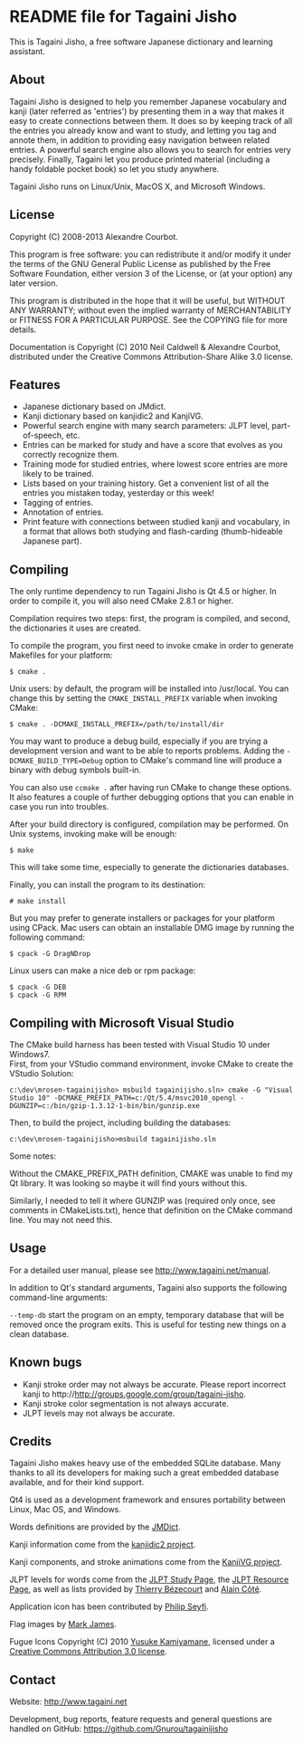 README file for Tagaini Jisho
=============================

This is Tagaini Jisho, a free software Japanese dictionary and learning
assistant.

About
-----

Tagaini Jisho is designed to help you remember Japanese vocabulary and kanji
(later referred as 'entries') by presenting them in a way that makes it easy to
create connections between them. It does so by keeping track of all the entries
you already know and want to study, and letting you tag and annote them, in
addition to providing easy navigation between related entries. A powerful
search engine also allows you to search for entries very precisely. Finally,
Tagaini let you produce printed material (including a handy foldable pocket
book) so let you study anywhere.

Tagaini Jisho runs on Linux/Unix, MacOS X, and Microsoft Windows.

License
-------

Copyright (C) 2008-2013 Alexandre Courbot.

This program is free software: you can redistribute it and/or modify it under
the terms of the GNU General Public License as published by the Free Software
Foundation, either version 3 of the License, or (at your option) any later
version. 

This program is distributed in the hope that it will be useful, but WITHOUT ANY
WARRANTY; without even the implied warranty of MERCHANTABILITY or FITNESS FOR A
PARTICULAR PURPOSE.  See the COPYING file for more details. 

Documentation is Copyright (C) 2010 Neil Caldwell & Alexandre Courbot,
distributed under the Creative Commons Attribution-Share Alike 3.0 license.

Features
--------

- Japanese dictionary based on JMdict.
- Kanji dictionary based on kanjidic2 and KanjiVG.
- Powerful search engine with many search parameters: JLPT level,
  part-of-speech, etc.
- Entries can be marked for study and have a score that evolves as you
  correctly recognize them.
- Training mode for studied entries, where lowest score entries are more likely
  to be trained.
- Lists based on your training history. Get a convenient list of all the
  entries you mistaken today, yesterday or this week! 
- Tagging of entries.
- Annotation of entries.
- Print feature with connections between studied kanji and vocabulary, in a
  format that allows both studying and flash-carding (thumb-hideable Japanese
  part).

Compiling
---------

The only runtime dependency to run Tagaini Jisho is Qt 4.5 or higher. In order
to compile it, you will also need CMake 2.8.1 or higher.

Compilation requires two steps: first, the program is compiled, and second, the
dictionaries it uses are created.

To compile the program, you first need to invoke cmake in order to generate
Makefiles for your platform:

    $ cmake .

Unix users: by default, the program will be installed into /usr/local. You can
change this by setting the `CMAKE_INSTALL_PREFIX` variable when invoking CMake:

    $ cmake . -DCMAKE_INSTALL_PREFIX=/path/to/install/dir

You may want to produce a debug build, especially if you are trying a
development version and want to be able to reports problems. Adding the
`-DCMAKE_BUILD_TYPE=Debug` option to CMake's command line will produce a binary
with debug symbols built-in.

You can also use `ccmake .` after having run CMake to change these options.  It
also features a couple of further debugging options that you can enable in case
you run into troubles.

After your build directory is configured, compilation may be performed. On Unix
systems, invoking make will be enough:

    $ make

This will take some time, especially to generate the dictionaries databases.

Finally, you can install the program to its destination:

    # make install

But you may prefer to generate installers or packages for your platform using
CPack. Mac users can obtain an installable DMG image by running the following
command:

    $ cpack -G DragNDrop

Linux users can make a nice deb or rpm package:

    $ cpack -G DEB
    $ cpack -G RPM

Compiling with Microsoft Visual Studio
--------------------------------------
The CMake build harness has been tested with Visual Studio 10 under Windows7.   
First, from your VStudio command environment, invoke CMake to create the VStudio Solution:

    c:\dev\mrosen-tagainijisho> msbuild tagainijisho.sln> cmake -G "Visual Studio 10" -DCMAKE_PREFIX_PATH=c:/Qt/5.4/msvc2010_opengl -DGUNZIP=c:/bin/gzip-1.3.12-1-bin/bin/gunzip.exe

Then, to build the project, including building the databases:

    c:\dev\mrosen-tagainijisho>msbuild tagainijisho.sln

Some notes:

Without the CMAKE_PREFIX_PATH definition, CMAKE was unable to find my Qt 
library.  It was looking so maybe it will find yours without this.  

Similarly, I needed to tell it where GUNZIP was (required only once, see 
comments in CMakeLists.txt), hence that definition on the CMake command line.
You may not need this.







Usage
-----

For a detailed user manual, please see http://www.tagaini.net/manual.

In addition to Qt's standard arguments, Tagaini also supports the following
command-line arguments:

`--temp-db` start the program on an empty, temporary database that will be
removed once the program exits. This is useful for testing new things on a
clean database.

Known bugs
----------
- Kanji stroke order may not always be accurate. Please report incorrect kanji
  to http://http://groups.google.com/group/tagaini-jisho.
- Kanji stroke color segmentation is not always accurate.
- JLPT levels may not always be accurate.

Credits
-------

Tagaini Jisho makes heavy use of the embedded SQLite database. Many thanks to
all its developers for making such a great embedded database available, and for
their kind support.

Qt4 is used as a development framework and ensures portability between Linux,
Mac OS, and Windows.

Words definitions are provided by the
[JMDict](http://www.csse.monash.edu.au/~jwb/jmdict.html). 

Kanji information come from the [kanjidic2
project](http://www.csse.monash.edu.au/~jwb/kanjidic.html).

Kanji components, and stroke animations come from the [KanjiVG
project](http://kanjivg.tagaini.net).

JLPT levels for words come from the [JLPT Study
Page](http://www.jlptstudy.com/), the [JLPT Resource
Page](http://www.tanos.co.uk/jlpt/), as well as lists provided by [Thierry
Bézecourt](http://www.thbz.org/kanjimots/jlpt.php3) and [Alain
Côté](http://jetsdencredujapon.blogspot.com).

Application icon has been contributed by [Philip Seyfi](http://divita.eu/).

Flag images by [Mark James](http://www.famfamfam.com/lab/icons/flags/).

Fugue Icons Copyright (C) 2010 [Yusuke
Kamiyamane](http://p.yusukekamiyamane.com/), licensed under a [Creative Commons
Attribution 3.0 license](http://creativecommons.org/licenses/by/3.0/).

Contact
-------

Website: http://www.tagaini.net

Development, bug reports, feature requests and general questions are handled on
GitHub: https://github.com/Gnurou/tagainijisho
